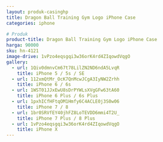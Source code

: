 ```yaml
---
layout: produk-casinghp
title: Dragon Ball Training Gym Logo iPhone Case
categories: iphone

# Produk
product-title: Dragon Ball Training Gym Logo iPhone Case
harga: 90000
sku: hn-4121
image-drive: 1vPzo4eqsgqi3w36orK4rd4ZIqowdVqgO
gallery:
  - url: 1Qiv0dmnvCm67t78LilZN2ND6ndA5LvqR
    title: iPhone 5 / 5s / SE
  - url: 112xmQtMr_OcK7QnMcwJCgA3IyNW2Zrhh
    title: iPhone 6 / 6s
  - url: 1WST01JJxEwU8sDrPYWLsXVgGFw63tA60
    title: iPhone 6 Plus / 6s Plus
  - url: 1pxhICfHFtqOM1Hmfy6C4ACLE0j3S0w06
    title: iPhone 7 / 8
  - url: 1br0SRVfEY40jhFZ8LoTEVDD6mmi4T2U_
    title: iPhone 7 Plus / 8 Plus
  - url: 1vPzo4eqsgqi3w36orK4rd4ZIqowdVqgO
    title: iPhone X
---
```

